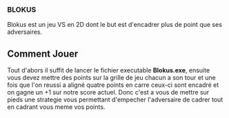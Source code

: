 ### BLOKUS
Blokus est un jeu VS en 2D dont le but est d'encadrer plus de point que ses adversaires.
## Comment Jouer
Tout d'abors il suffit de lancer le fichier executable **Blokus.exe**, ensuite vous devez mettre des points sur la grille de jeu 
chacun a son tour et une fois que l'on reussi a aligné quatre points en carre ceux-ci sont encadré et on gagne un +1  sur notre score
actuel. Donc c'est a vous de mettre sur pieds une strategie vous permettant d'empecher l'adversaire de cadrer tout en cadrant vous meme vos points.
